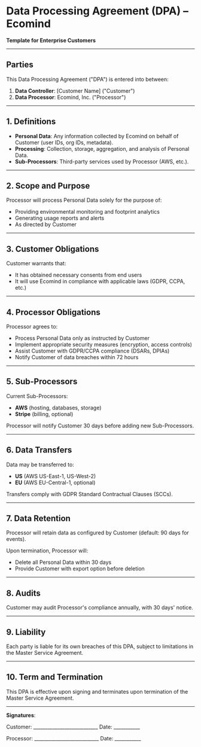 # Data Processing Agreement (DPA) – Ecomind

**Template for Enterprise Customers**

---

## Parties

This Data Processing Agreement ("DPA") is entered into between:

1. **Data Controller**: [Customer Name] ("Customer")
2. **Data Processor**: Ecomind, Inc. ("Processor")

---

## 1. Definitions

- **Personal Data**: Any information collected by Ecomind on behalf of Customer (user IDs, org IDs, metadata).
- **Processing**: Collection, storage, aggregation, and analysis of Personal Data.
- **Sub-Processors**: Third-party services used by Processor (AWS, etc.).

---

## 2. Scope and Purpose

Processor will process Personal Data solely for the purpose of:

- Providing environmental monitoring and footprint analytics
- Generating usage reports and alerts
- As directed by Customer

---

## 3. Customer Obligations

Customer warrants that:

- It has obtained necessary consents from end users
- It will use Ecomind in compliance with applicable laws (GDPR, CCPA, etc.)

---

## 4. Processor Obligations

Processor agrees to:

- Process Personal Data only as instructed by Customer
- Implement appropriate security measures (encryption, access controls)
- Assist Customer with GDPR/CCPA compliance (DSARs, DPIAs)
- Notify Customer of data breaches within 72 hours

---

## 5. Sub-Processors

Current Sub-Processors:

- **AWS** (hosting, databases, storage)
- **Stripe** (billing, optional)

Processor will notify Customer 30 days before adding new Sub-Processors.

---

## 6. Data Transfers

Data may be transferred to:

- **US** (AWS US-East-1, US-West-2)
- **EU** (AWS EU-Central-1, optional)

Transfers comply with GDPR Standard Contractual Clauses (SCCs).

---

## 7. Data Retention

Processor will retain data as configured by Customer (default: 90 days for events).

Upon termination, Processor will:

- Delete all Personal Data within 30 days
- Provide Customer with export option before deletion

---

## 8. Audits

Customer may audit Processor's compliance annually, with 30 days' notice.

---

## 9. Liability

Each party is liable for its own breaches of this DPA, subject to limitations in the Master Service Agreement.

---

## 10. Term and Termination

This DPA is effective upon signing and terminates upon termination of the Master Service Agreement.

---

**Signatures**:

Customer: ___________________________  Date: ___________

Processor: ___________________________  Date: ___________